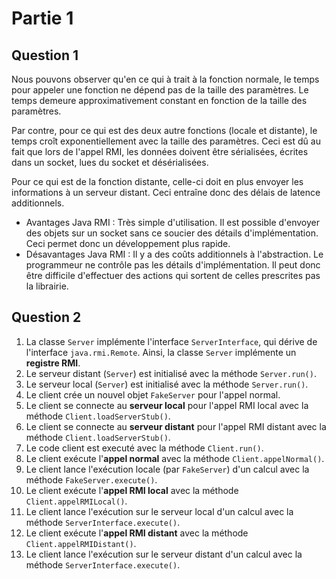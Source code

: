 # Partie 1

## Question 1
Nous pouvons observer qu'en ce qui à trait à la fonction normale, le temps pour appeler une fonction ne dépend pas de la taille des paramètres. Le temps demeure approximativement constant en fonction de la taille des paramètres.

Par contre, pour ce qui est des deux autre fonctions (locale et distante), le temps croît exponentiellement avec la taille des paramètres. Ceci est dû au fait que lors de l'appel RMI, les données doivent être sérialisées, écrites dans un socket, lues du socket et désérialisées.

Pour ce qui est de la fonction distante, celle-ci doit en plus envoyer les informations à un serveur distant. Ceci entraîne donc des délais de latence additionnels.

* Avantages Java RMI : Très simple d'utilisation. Il est possible d'envoyer des objets sur un socket sans ce soucier des détails d'implémentation. Ceci permet donc un développement plus rapide.
* Désavantages Java RMI : Il y a des coûts additionnels à l'abstraction. Le programmeur ne contrôle pas les détails d'implémentation. Il peut donc être difficile d'effectuer des actions qui sortent de celles prescrites pas la librairie.

## Question 2
1. La classe `Server` implémente l'interface `ServerInterface`, qui dérive de l'interface `java.rmi.Remote`. Ainsi, la classe `Server` implémente un **registre RMI**.
12. Le serveur distant (`Server`) est initialisé avec la méthode `Server.run()`.
3. Le serveur local (`Server`) est initialisé avec la méthode `Server.run()`.
4. Le client crée un nouvel objet `FakeServer` pour l'appel normal.
5. Le client se connecte au **serveur local** pour l'appel RMI local avec la méthode `Client.loadServerStub()`.
6. Le client se connecte au **serveur distant** pour l'appel RMI distant avec la méthode `Client.loadServerStub()`.
7. Le code client est executé avec la méthode `Client.run()`.
8. Le client exécute l'**appel normal** avec la méthode `Client.appelNormal()`.
9. Le client lance l'exécution locale (par `FakeServer`) d'un calcul avec la méthode `FakeServer.execute()`.
10. Le client exécute l'**appel RMI local** avec la méthode `Client.appelRMILocal()`.
11. Le client lance l'exécution sur le serveur local d'un calcul avec la méthode `ServerInterface.execute()`.
12. Le client exécute l'**appel RMI distant** avec la méthode `Client.appelRMIDistant()`.
13. Le client lance l'exécution sur le serveur distant d'un calcul avec la méthode `ServerInterface.execute()`.
